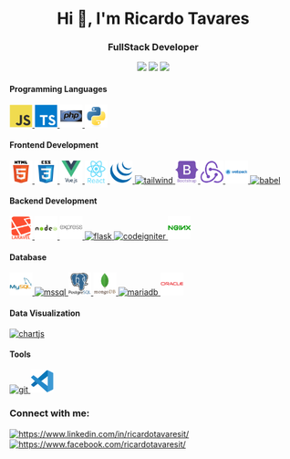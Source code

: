 <h1 align="center">Hi 👋, I'm Ricardo Tavares</h1>
<h3 align="center">FullStack Developer</h3>

<div align="center" style="display: inline_block">
  <img
    height="150"
    src="https://github-readme-stats.vercel.app/api?username=ricardotavaresit&show_icons=true&count_private=true&theme=darcula&hide_border=true&hide=issues,contribs"
  />
  <img
    height="150"
    src="https://github-readme-stats.vercel.app/api/top-langs/?username=ricardotavaresit&layout=compact&hide_border=true&theme=darcula&langs_count=6&hide=jupyter%20notebook,tex,css,php"
  />
  <img
    src="https://github-readme-streak-stats.herokuapp.com?user=ricardotavaresit&theme=darcula&hide_border=true&background=FFFFFF00"
  />
</div>

<h4 align="left">Programming Languages</h4>
<p align="left">
 <a href="https://www.linkedin.com/in/ricardotavaresit/" target="_blank" rel="noreferrer">
 <img src="https://raw.githubusercontent.com/devicons/devicon/master/icons/javascript/javascript-original.svg" alt="javascript" title="JavaScript" width="40" height="40"/>
  </a>
 
  <a href="https://www.linkedin.com/in/ricardotavaresit/" target="_blank" rel="noreferrer">
    <img
      src="https://raw.githubusercontent.com/devicons/devicon/master/icons/typescript/typescript-original.svg"
      alt="typescript"
      title="TypeScript"
      width="40"
      height="40"
    />
  </a>
 <a href="https://www.linkedin.com/in/ricardotavaresit/" target="_blank" rel="noreferrer">
    <img
      src="https://raw.githubusercontent.com/devicons/devicon/master/icons/php/php-original.svg"
      alt="php"
      title="PHP"
      width="40"
      height="40"
    />
  </a>
  <a href="https://www.linkedin.com/in/ricardotavaresit/" target="_blank" rel="noreferrer">
    <img
      src="https://raw.githubusercontent.com/devicons/devicon/master/icons/python/python-original.svg"
      alt="python"
      title="Python"
      width="40"
      height="40"
    />
  </a>
 
</p>
<h4 align="left">Frontend Development</h4>

<a href="https://www.linkedin.com/in/ricardotavaresit/" target="_blank" rel="noreferrer">
    <img
      src="https://raw.githubusercontent.com/devicons/devicon/master/icons/html5/html5-original-wordmark.svg"
      alt="html5"
      title="HTML5"
      width="40"
      height="40"
    />
  </a>
  
 <a href="https://www.linkedin.com/in/ricardotavaresit/" target="_blank" rel="noreferrer">
    <img
      src="https://raw.githubusercontent.com/devicons/devicon/master/icons/css3/css3-original-wordmark.svg"
      alt="css3"
      title="CSS3"
      width="40"
      height="40"
    />
  </a>
  
  <a href="https://www.linkedin.com/in/ricardotavaresit/" target="_blank" rel="noreferrer">
    <img
      src="https://raw.githubusercontent.com/devicons/devicon/master/icons/vuejs/vuejs-original-wordmark.svg"
      alt="vuejs"
      title="VueJS"
      width="40"
      height="40"
    />
  </a>
  <a href="https://www.linkedin.com/in/ricardotavaresit/" target="_blank" rel="noreferrer">
    <img
      src="https://raw.githubusercontent.com/devicons/devicon/master/icons/react/react-original-wordmark.svg"
      alt="react"
      title="React"
      width="40"
      height="40"
    />
  </a>
  
   <a href="https://www.linkedin.com/in/ricardotavaresit/" target="_blank" rel="noreferrer">
    <img
      src="https://raw.githubusercontent.com/devicons/devicon/master/icons/jquery/jquery-original.svg"
      alt="jQuery"
      title="jQuery"
      width="40"
      height="40"
    />
  </a>
  
  <a href="https://www.linkedin.com/in/ricardotavaresit/" target="_blank" rel="noreferrer">
    <img
      src="https://www.vectorlogo.zone/logos/tailwindcss/tailwindcss-icon.svg"
      alt="tailwind"
      title="TailwindCSS"
      width="40"
      height="40"
    />
  </a>

<a href="https://www.linkedin.com/in/ricardotavaresit/" target="_blank" rel="noreferrer">
    <img
      src="https://raw.githubusercontent.com/devicons/devicon/master/icons/bootstrap/bootstrap-plain-wordmark.svg"
      alt="bootstrap"
      title="Bootstrap"
      width="40"
      height="40"
    />
  </a>
  
  
 
   <a href="https://www.linkedin.com/in/ricardotavaresit/" target="_blank" rel="noreferrer">
    <img
      src="https://raw.githubusercontent.com/devicons/devicon/master/icons/redux/redux-original.svg"
      alt="redux"
      title="Redux"
      width="40"
      height="40"
    />
  </a>
  <a href="https://www.linkedin.com/in/ricardotavaresit/" target="_blank" rel="noreferrer">
    <img
      src="https://raw.githubusercontent.com/devicons/devicon/d00d0969292a6569d45b06d3f350f463a0107b0d/icons/webpack/webpack-original-wordmark.svg"
      alt="webpack"
      title="Webpack"
      width="40"
      height="40"
    />
  </a>
  
  <a href="https://www.linkedin.com/in/ricardotavaresit/" target="_blank" rel="noreferrer">
    <img
      src="https://www.vectorlogo.zone/logos/babeljs/babeljs-icon.svg"
      alt="babel"
      title="Babel"
      width="40"
      height="40"
    />
  </a>

  

<h4 align="left">Backend Development</h4>
<a href="https://www.linkedin.com/in/ricardotavaresit/" target="_blank" rel="noreferrer">
    <img
      src="https://raw.githubusercontent.com/devicons/devicon/master/icons/laravel/laravel-plain-wordmark.svg"
      alt="laravel"
      title="Laravel"
      width="40"
      height="40"
    />
  </a>

 <a href="https://www.linkedin.com/in/ricardotavaresit/" target="_blank" rel="noreferrer">
    <img
      src="https://raw.githubusercontent.com/devicons/devicon/master/icons/nodejs/nodejs-original-wordmark.svg"
      alt="nodejs"
      title="NodeJS"
      width="40"
      height="40"
    />
  </a>
  
<a href="https://www.linkedin.com/in/ricardotavaresit/" target="_blank" rel="noreferrer">
    <img
      src="https://raw.githubusercontent.com/devicons/devicon/master/icons/express/express-original-wordmark.svg"
      alt="express"
      title="Express"
      width="40"
      height="40"
    />
  </a>
   <a href="https://www.linkedin.com/in/ricardotavaresit/" target="_blank" rel="noreferrer">
    <img
      src="https://www.vectorlogo.zone/logos/pocoo_flask/pocoo_flask-icon.svg"
      alt="flask"
      title="Flask"
      width="40"
      height="40"
    />
  </a>
  
  
 <a href="https://www.linkedin.com/in/ricardotavaresit/" target="_blank" rel="noreferrer">
    <img
      src="https://cdn.worldvectorlogo.com/logos/codeigniter.svg"
      alt="codeigniter"
      title="CodeIgniter"
      width="40"
      height="40"
    />
  </a>
  
  <a href="https://www.linkedin.com/in/ricardotavaresit/" target="_blank" rel="noreferrer">
    <img
      src="https://raw.githubusercontent.com/devicons/devicon/master/icons/nginx/nginx-original.svg"
      alt="nginx"
      title="Nginx"
      width="40"
      height="40"
    />
  </a>
 

<h4 align="left">Database</h4>
<a href="https://www.linkedin.com/in/ricardotavaresit/" target="_blank" rel="noreferrer">
    <img
      src="https://raw.githubusercontent.com/devicons/devicon/master/icons/mysql/mysql-original-wordmark.svg"
      alt="mysql"
      title="MySql"
      width="40"
      height="40"
    />
  </a>
  
   <a href="https://www.linkedin.com/in/ricardotavaresit/" target="_blank" rel="noreferrer">
    <img
      src="https://www.svgrepo.com/show/303229/microsoft-sql-server-logo.svg"
      alt="mssql"
      title="MSSql"
      width="40"
      height="40"
    />
  </a>
  
   <a href="https://www.linkedin.com/in/ricardotavaresit/" target="_blank" rel="noreferrer">
    <img
      src="https://raw.githubusercontent.com/devicons/devicon/master/icons/postgresql/postgresql-original-wordmark.svg"
      alt="postgresql"
      title="PostgreSql"
      width="40"
      height="40"
    />
  </a>
  
   <a href="https://www.linkedin.com/in/ricardotavaresit/" target="_blank" rel="noreferrer">
    <img
      src="https://raw.githubusercontent.com/devicons/devicon/master/icons/mongodb/mongodb-original-wordmark.svg"
      alt="mongodb"
      title="MongoDB"
      width="40"
      height="40"
    />
  </a>
<a href="https://www.linkedin.com/in/ricardotavaresit/" target="_blank" rel="noreferrer">
    <img
      src="https://www.vectorlogo.zone/logos/mariadb/mariadb-icon.svg"
      alt="mariadb"
      title="MariaDB"
      width="40"
      height="40"
    />
  </a>
  
   <a href="https://www.linkedin.com/in/ricardotavaresit/" target="_blank" rel="noreferrer">
    <img
      src="https://raw.githubusercontent.com/devicons/devicon/master/icons/oracle/oracle-original.svg"
      alt="oracle"
      title="Oracle"
      width="40"
      height="40"
    />
  </a>

 
  
<h4 align="left">Data Visualization</h4>

<a href="https://www.linkedin.com/in/ricardotavaresit/" target="_blank" rel="noreferrer">
    <img
      src="https://www.chartjs.org/media/logo-title.svg"
      alt="chartjs"
      title="ChartJS"
      width="40"
      height="40"
    />
  </a>
  


<h4 align="left">Tools</h4>
<a href="https://www.linkedin.com/in/ricardotavaresit/" target="_blank" rel="noreferrer">
    <img
      src="https://www.vectorlogo.zone/logos/git-scm/git-scm-icon.svg"
      alt="git"
      title="GIT"
      width="40"
      height="40"
    />
  </a>
  
  
    

<a href="https://www.linkedin.com/in/ricardotavaresit/" target="_blank" rel="noreferrer">
    <img
      src="https://raw.githubusercontent.com/devicons/devicon/master/icons/vscode/vscode-original.svg"
      alt="VsCode"
      title="VsCode"
      width="40"
      height="40"
    />
  </a>
  

  
  

<h3 align="left">Connect with me:</h3>
<p align="left">
<a href="https://linkedin.com/in/https://www.linkedin.com/in/ricardotavaresit/" target="blank"><img align="center" src="https://raw.githubusercontent.com/rahuldkjain/github-profile-readme-generator/master/src/images/icons/Social/linked-in-alt.svg" alt="https://www.linkedin.com/in/ricardotavaresit/" height="30" width="40" /></a>
<a href="https://www.facebook.com/ricardotavaresit/" target="blank"><img align="center" src="https://raw.githubusercontent.com/rahuldkjain/github-profile-readme-generator/master/src/images/icons/Social/facebook.svg" alt="https://www.facebook.com/ricardotavaresit/" height="30" width="40" /></a>
</p>

       
       

 

 
</div>
